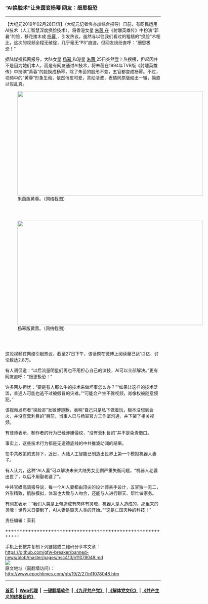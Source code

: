 ### “AI换脸术”让朱茵变杨幂 网友：细思极恐
------------------------

<p>
 【大纪元2019年02月28日讯】（大纪元记者佟亦加综合报导）日前，有网民运用AI技术（人工智慧深度换脸技术），将香港女星
 <a href="http://www.epochtimes.com/gb/tag/%E6%9C%B1%E8%8C%B5.html">
  朱茵
 </a>
 在《射雕英雄传》中扮演“郭襄”的脸，移花接木成
 <a href="http://www.epochtimes.com/gb/tag/%E6%9D%A8%E5%B9%82.html">
  杨幂
 </a>
 ，引发热议。虽然与以往我们看过的粗糙的“换脸”术相比，这次的视频全程无破绽，几乎毫无“PS”痕迹，但网友纷纷直呼：“细思极恐！”
</p>
<p>
 据陆媒搜狐网报导，大陆女星
 <a href="http://www.epochtimes.com/gb/tag/%E6%9D%A8%E5%B9%82.html">
  杨幂
 </a>
 和港星
 <a href="http://www.epochtimes.com/gb/tag/%E6%9C%B1%E8%8C%B5.html">
  朱茵
 </a>
 25日突然登上热搜榜，但起因并不是因为她们本人，而是有网友通过AI技术，将朱茵在1994年TVB版《射雕英雄传》中扮演“黄蓉”的脸换成杨幂，除了朱茵的脸形不变，五官都变成杨幂。不过，视频中的“黄蓉”形象生动，依然俏皮可爱，灵动活波，表情同原版如出一辙，简直以假乱真。
</p>
<figure class="wp-caption aligncenter" id="attachment_11078221" style="width: 600px">
 <img alt="" class="size-large wp-image-11078221" height="338" src="http://i.epochtimes.com/assets/uploads/2019/02/zhuyin-600x338.jpg" width="600"/>
 <br/><figcaption class="wp-caption-text">
  朱茵版黄蓉。（网络截图）
 </figcaption><br/>
</figure><br/>
<figure class="wp-caption aligncenter" id="attachment_11078222" style="width: 600px">
 <img alt="" class="size-large wp-image-11078222" height="338" src="http://i.epochtimes.com/assets/uploads/2019/02/yangmi-600x338.jpg" width="600"/>
 <br/><figcaption class="wp-caption-text">
  杨幂版黄蓉。（网络截图）
 </figcaption><br/>
</figure><br/>
<p>
 这段视频在网络引起热议，截至27日下午，该话题在微博上阅读量已达1.2亿、讨论数达2.8万。
</p>
<p>
 有人调侃道：“以后流量明星们再也不用担心自己的演技，AI可以全部解决。”更有网友直呼：“细思极恐！”
</p>
<p>
 许多网友担忧：“要是有人那么牛的技术来做坏事怎么办？”“如果让这样的技术泛滥，普通人可能也逃不过被假冒的灾难。”“可能会产生不雅视频，肖像权被随意侵犯。”
</p>
<p>
 该视频发布者“换脸哥”发微博道歉，表明“自己只是私下做着玩，根本没想到会火，并没有营利目的”目前，当事人已与杨幂官方工作室沟通，并下架了相关视频。
</p>
<p>
 有律师表示，制作者的行为已经涉嫌侵权，“没有营利目的”并不是免责借口。
</p>
<p>
 事实上，这些技术行为都是无道德底线的中共推波助澜的结果。
</p>
<p>
 在中共政策的支持下，近日，大陆人工智能已制造出世界上第一个模拟机器人妻子。
</p>
<p>
 有人认为，这种“AI人妻”可以解决未来大陆男女比例严重失衡问题，“机器人老婆出世了，以后不用娶老婆了”。
</p>
<p>
 中共官媒高调报导说，每一个AI人妻都由顶尖的设计师亲手设计，五官独一无二，外形精致，肌肤模拟，体温也大致与人吻合，还能与人进行聊天、帮忙做家务。
</p>
<p>
 有网友表示：“我们人类是上帝造成有肉体有灵魂，机器人是人造成的，那里来的灵魂！世界末日要到了，AI人妻是毁灭人类的开始。”“这是亡国灭种的科技！”
</p>
<p>
 责任编辑：茉莉
</p>

+++++++++++++++++++++++++++++++++++++++++++++++++++++++++++<br/><br/>
手机上长按并复制下列链接或二维码分享本文章：<br/>
https://github.com/gfw-breaker/banned-news/blob/master/pages/nsc413/n11078048.md <br/>
<a href='https://github.com/gfw-breaker/banned-news/blob/master/pages/nsc413/n11078048.md'><img src='https://github.com/gfw-breaker/banned-news/blob/master/pages/nsc413/n11078048.md.png'/></a> <br/>
原文地址（需翻墙访问）：http://www.epochtimes.com/gb/19/2/27/n11078048.htm


------------------------
#### [首页](https://github.com/gfw-breaker/banned-news/blob/master/README.md) &nbsp;|&nbsp; [Web代理](https://github.com/labour-camp/helloworld) &nbsp;|&nbsp; [一键翻墙软件](https://github.com/gfw-breaker/nogfw/blob/master/README.md) &nbsp;| [《九评共产党》](https://github.com/gfw-breaker/9ping.md/blob/master/README.md#九评之一评共产党是什么) | [《解体党文化》](https://github.com/gfw-breaker/jtdwh.md/blob/master/README.md) | [《共产主义的终极目的》](https://github.com/gfw-breaker/gczydzjmd.md/blob/master/README.md)

